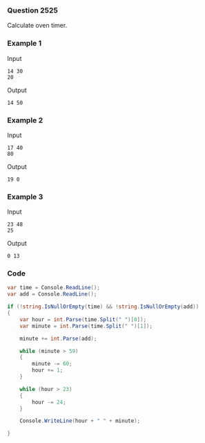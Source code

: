### Question 2525
Calculate oven timer.

### Example 1
Input
```
14 30
20
```
Output
```
14 50
```

### Example 2
Input
```
17 40
80
```
Output
```
19 0
```

### Example 3
Input
```
23 48
25
```
Output
```
0 13
```


### Code
```c#
var time = Console.ReadLine();
var add = Console.ReadLine();

if (!string.IsNullOrEmpty(time) && !string.IsNullOrEmpty(add))
{
    var hour = int.Parse(time.Split(" ")[0]);
    var minute = int.Parse(time.Split(" ")[1]);

    minute += int.Parse(add);

    while (minute > 59)
    {
        minute -= 60;
        hour += 1;
    }

    while (hour > 23)
    {
        hour -= 24;
    }

    Console.WriteLine(hour + " " + minute);

}
```
